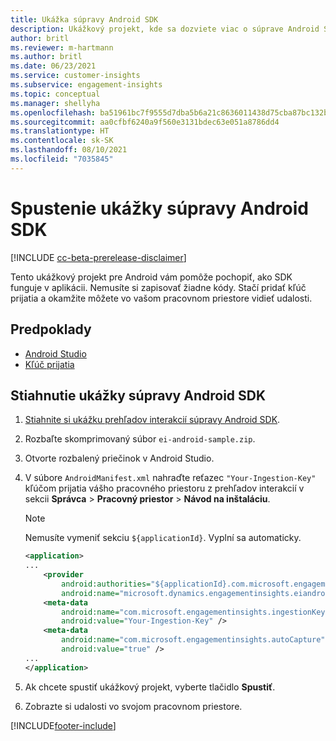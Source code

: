 ```yaml
---
title: Ukážka súpravy Android SDK
description: Ukážkový projekt, kde sa dozviete viac o súprave Android SDK
author: britl
ms.reviewer: m-hartmann
ms.author: britl
ms.date: 06/23/2021
ms.service: customer-insights
ms.subservice: engagement-insights
ms.topic: conceptual
ms.manager: shellyha
ms.openlocfilehash: ba51961bc7f9555d7dba5b6a21c8636011438d75cba87bc132b896841c467a33
ms.sourcegitcommit: aa0cfbf6240a9f560e3131bdec63e051a8786dd4
ms.translationtype: HT
ms.contentlocale: sk-SK
ms.lasthandoff: 08/10/2021
ms.locfileid: "7035845"
---
```

# <a name="run-the-android-sdk-sample"></a>Spustenie ukážky súpravy Android SDK

[!INCLUDE [cc-beta-prerelease-disclaimer](includes/cc-beta-prerelease-disclaimer.md)]

Tento ukážkový projekt pre Android vám pomôže pochopiť, ako SDK funguje v aplikácii. Nemusíte si zapisovať žiadne kódy. Stačí pridať kľúč prijatia a okamžite môžete vo vašom pracovnom priestore vidieť udalosti.

## <a name="prerequisites"></a>Predpoklady

- [Android Studio](https://developer.android.com/studio)
- [Kľúč prijatia](get-started-android.md)

## <a name="download-the-android-sdk-sample"></a>Stiahnutie ukážky súpravy Android SDK

1. [Stiahnite si ukážku prehľadov interakcií súpravy Android SDK](https://download.pi.dynamics.com/sdk/EI-SDKs/ei-android-sample.zip).
1. Rozbaľte skomprimovaný súbor `ei-android-sample.zip`.
1. Otvorte rozbalený priečinok v Android Studio.
1. V súbore `AndroidManifest.xml` nahraďte reťazec `"Your-Ingestion-Key"` kľúčom prijatia vášho pracovného priestoru z prehľadov interakcií v sekcii **Správca** > **Pracovný priestor** > **Návod na inštaláciu**. 

   > [!NOTE]
   > Nemusíte vymeniť sekciu `${applicationId}`. Vyplní sa automaticky.

   ```xml
   <application>
   ...
       <provider
           android:authorities="${applicationId}.com.microsoft.engagementinsights.eiandroidsdk.AnalyticsContentProvider"
           android:name="microsoft.dynamics.engagementinsights.eiandroidsdk.AnalyticsContentProvider" />
       <meta-data
           android:name="com.microsoft.engagementinsights.ingestionKey"
           android:value="Your-Ingestion-Key" />
       <meta-data
           android:name="com.microsoft.engagementinsights.autoCapture"
           android:value="true" />
   ...
   </application>
   ```

1. Ak chcete spustiť ukážkový projekt, vyberte tlačidlo **Spustiť**.
1. Zobrazte si udalosti vo svojom pracovnom priestore.


[!INCLUDE[footer-include](../includes/footer-banner.md)]
